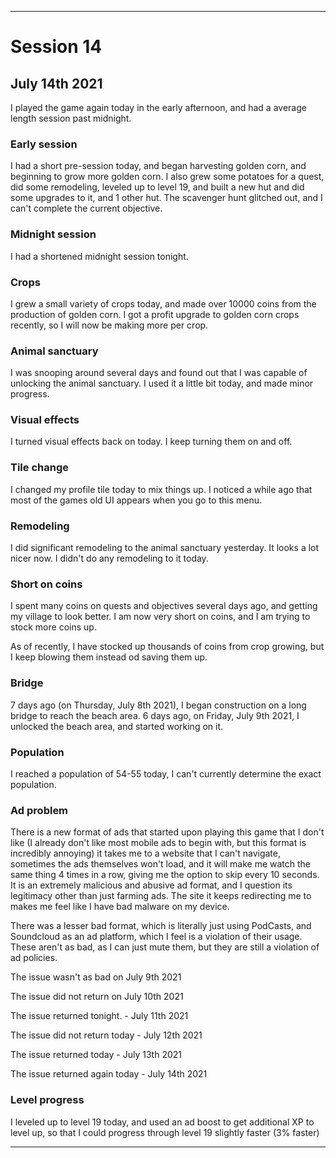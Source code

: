 
***

# Session 14

## July 14th 2021

I played the game again today in the early afternoon, and had a average length session past midnight.

<!-- Session notes July 8th 2021

!-->

### Early session

I had a short pre-session today, and began harvesting golden corn, and beginning to grow more golden corn. I also grew some potatoes for a quest, did some remodeling, leveled up to level 19, and built a new hut and did some upgrades to it, and 1 other hut. The scavenger hunt glitched out, and I can't complete the current objective.

### Midnight session

I had a shortened midnight session tonight.

### Crops

I grew a small variety of crops today, and made over 10000 coins from the production of golden corn. I got a profit upgrade to golden corn crops recently, so I will now be making more per crop.

### Animal sanctuary

I was snooping around several days and found out that I was capable of unlocking the animal sanctuary. I used it a little bit today, and made minor progress.

### Visual effects

I turned visual effects back on today. I keep turning them on and off.

### Tile change

I changed my profile tile today to mix things up. I noticed a while ago that most of the games old UI appears when you go to this menu.

### Remodeling

I did significant remodeling to the animal sanctuary yesterday. It looks a lot nicer now. I didn't do any remodeling to it today.

### Short on coins

I spent many coins on quests and objectives several days ago, and getting my village to look better. I am now very short on coins, and I am trying to stock more coins up.

As of recently, I have stocked up thousands of coins from crop growing, but I keep blowing them instead od saving them up.

### Bridge

7 days ago (on Thursday, July 8th 2021), I began construction on a long bridge to reach the beach area. 6 days ago, on Friday, July 9th 2021, I unlocked the beach area, and started working on it.

### Population

I reached a population of 54-55 today, I can't currently determine the exact population.

### Ad problem

There is a new format of ads that started upon playing this game that I don't like (I already don't like most mobile ads to begin with, but this format is incredibly annoying) it takes me to a website that I can't navigate, sometimes the ads themselves won't load, and it will make me watch the same thing 4 times in a row, giving me the option to skip every 10 seconds. It is an extremely malicious and abusive ad format, and I question its legitimacy other than just farming ads. The site it keeps redirecting me to makes me feel like I have bad malware on my device.

There was a lesser bad format, which is literally just using PodCasts, and Soundcloud as an ad platform, which I feel is a violation of their usage. These aren't as bad, as I can just mute them, but they are still a violation of ad policies.

The issue wasn't as bad on July 9th 2021

The issue did not return on July 10th 2021

The issue returned tonight. - July 11th 2021

The issue did not return today - July 12th 2021

The issue returned today - July 13th 2021

The issue returned again today - July 14th 2021

### Level progress

<!-- I leveled up to level 18 today. !-->

I leveled up to level 19 today, and used an ad boost to get additional XP to level up, so that I could progress through level 19 slightly faster (3% faster)

<!-- I did not level up today. !-->

***
